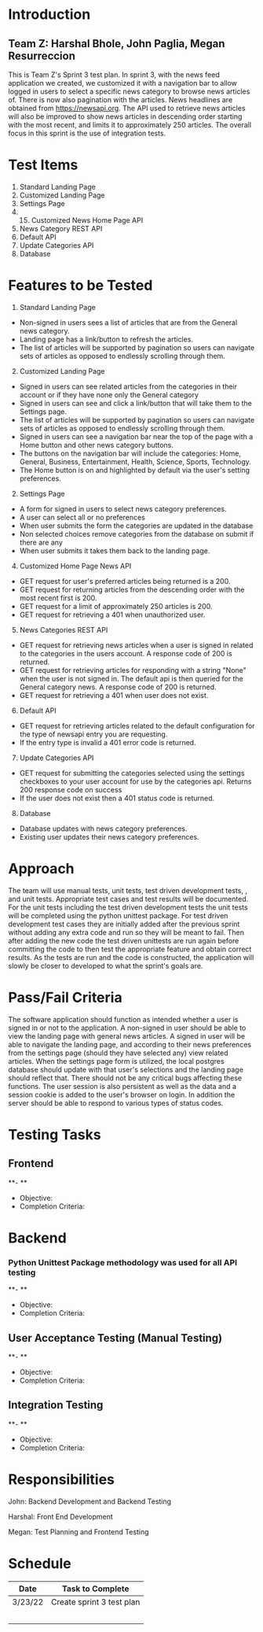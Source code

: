 # Introduction
## Team Z: Harshal Bhole, John Paglia, Megan Resurreccion
This is Team Z's Sprint 3 test plan. In sprint 3, with the news feed application we created, we customized it with a navigation bar to allow logged in users to select a specific news category to browse news articles of. There is now also pagination with the articles. News headlines are obtained from https://newsapi.org. The API used to retrieve news articles will also be improved to show news articles in descending order starting with the most recent, and limits it to approximately 250 articles. The overall focus in this sprint is the use of integration tests.

# Test Items
1. Standard Landing Page
2. Customized Landing Page
3. Settings Page
4. 15. Customized News Home Page API
5. News Category REST API
6. Default API
7. Update Categories API
8. Database

# Features to be Tested
1. Standard Landing Page
- Non-signed in users sees a list of articles that are from the General news category.
- Landing page has a link/button to refresh the articles.
- The list of articles will be supported by pagination so users can navigate sets of articles as opposed to endlessly scrolling through them.

2. Customized Landing Page
- Signed in users can see related articles from the categories in their account or if they have none only the General category
- Signed in users can see and click a link/button that will take them to the Settings page.
- The list of articles will be supported by pagination so users can navigate sets of articles as opposed to endlessly scrolling through them.
- Signed in users can see a navigation bar near the top of the page with a Home button and other news category buttons.
- The buttons on the navigation bar will include the categories: Home, General, Business, Entertainment, Health, Science, Sports, Technology.
- The Home button is on and highlighted by default via the user's setting preferences.

2. Settings Page
- A form for signed in users to select news category preferences.
- A user can select all or no preferences
- When user submits the form the categories are updated in the database
- Non selected choices remove categories from the database on submit if there are any
- When user submits it takes them back to the landing page.

4. Customized Home Page News API
- GET request for user's preferred articles being returned is a 200.
- GET request for returning articles from the descending order with the most recent first is 200.
- GET request for a limit of approximately 250 articles is 200.
- GET request for retrieving a 401 when unauthorized user.

5. News Categories REST API
- GET request for retrieving news articles when a user is signed in related to the categories in the users account. A response code of 200 is returned.
- GET request for retrieving articles for responding with a string "None" when the user is not signed in. The default api is then queried for the General category news. A response code of 200 is returned.
- GET request for retrieving a 401 when user does not exist.

6. Default API
- GET request for retrieving articles related to the default configuration for the type of newsapi entry you are requesting.
- If the entry type is invalid a 401 error code is returned.

7. Update Categories API
- GET request for submitting the categories selected using the settings checkboxes to your user account for use by the categories api. Returns 200 response code on success
- If the user does not exist then a 401 status code is returned.

8. Database
- Database updates with news category preferences.
- Existing user updates their news category preferences.

# Approach
The team will use manual tests, unit tests, test driven development tests, , and unit tests. Appropriate test cases and test results will be documented. For the unit tests including the test driven development tests the unit tests will be completed using the python unittest package. For test driven development test cases they are initially added after the previous sprint without adding any extra code and run so they will be meant to fail. Then after adding the new code the test driven unittests are run again before committing the code to then test the appropriate feature and obtain correct results. As the tests are run and the code is constructed, the application will slowly be closer to developed to what the sprint's goals are.

# Pass/Fail Criteria
The software application should function as intended whether a user is signed in or not to the application. A non-signed in user should be able to view the landing page with general news articles. A signed in user will be able to navigate the landing page, and according to their news preferences from the settings page (should they have selected any) view related articles. When the settings page form is utilized, the local postgres database should update with that user's selections and the landing page should reflect that. There should not be any critical bugs affecting these functions. The user session is also persistent as well as the data and a session cookie is added to the user's browser on login. In addition the server should be able to respond to various types of status codes.

# Testing Tasks

## Frontend
**- **
- Objective:
- Completion Criteria:

# Backend

### Python Unittest Package methodology  was used for all API testing ###

**- **
- Objective:
- Completion Criteria:


## User Acceptance Testing (Manual Testing)

**- **
- Objective:
- Completion Criteria:


## Integration Testing
**- **
- Objective:
- Completion Criteria:

# Responsibilities
John: Backend Development and Backend Testing

Harshal: Front End Development

Megan: Test Planning and Frontend Testing

# Schedule
| Date | Task to Complete|
-------|-------------------
| 3/23/22 | Create sprint 3 test plan |
|  |  |
|  |  |
|  |  |
|  |  |
|  |  |
